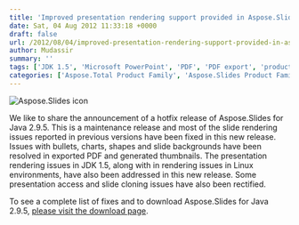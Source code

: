```yaml
---
title: 'Improved presentation rendering support provided in Aspose.Slides for Java'
date: Sat, 04 Aug 2012 11:33:18 +0000
draft: false
url: /2012/08/04/improved-presentation-rendering-support-provided-in-aspose.slides-for-java/
author: Mudassir
summary: ''
tags: ['JDK 1.5', 'Microsoft PowerPoint', 'PDF', 'PDF export', 'product release', 'slide rendering', 'slides']
categories: ['Aspose.Total Product Family', 'Aspose.Slides Product Family']
---
```


![Aspose.Slides icon][1]

We like to share the announcement of a hotfix release of Aspose.Slides for Java 2.9.5. This is a maintenance release and most of the slide rendering issues reported in previous versions have been fixed in this new release. Issues with bullets, charts, shapes and slide backgrounds have been resolved in exported PDF and generated thumbnails. The presentation rendering issues in JDK 1.5, along with in rendering issues in Linux environments, have also been addressed in this new release. Some presentation access and slide cloning issues have also been rectified.

To see a complete list of fixes and to download Aspose.Slides for Java 2.9.5, [please visit the download page][2].




[1]: http://www.aspose.com/Images/aspose.slides-logo2.jpg
[2]: https://blog.aspose.com/





